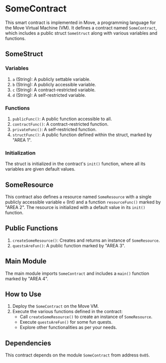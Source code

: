 # SomeContract

This smart contract is implemented in Move, a programming language for the Move Virtual Machine (VM). It defines a contract named `SomeContract`, which includes a public struct `SomeStruct` along with various variables and functions.

## SomeStruct

### Variables

1. `a` (String): A publicly settable variable.
2. `b` (String): A publicly accessible variable.
3. `c` (String): A contract-restricted variable.
4. `d` (String): A self-restricted variable.

### Functions

1. `publicFunc()`: A public function accessible to all.
2. `contractFunc()`: A contract-restricted function.
3. `privateFunc()`: A self-restricted function.
4. `structFunc()`: A public function defined within the struct, marked by "AREA 1".

### Initialization

The struct is initialized in the contract's `init()` function, where all its variables are given default values.

## SomeResource

This contract also defines a resource named `SomeResource` with a single publicly accessible variable `e` (Int) and a function `resourceFunc()` marked by "AREA 2". The resource is initialized with a default value in its `init()` function.

## Public Functions

1. `createSomeResource()`: Creates and returns an instance of `SomeResource`.
2. `questsAreFun()`: A public function marked by "AREA 3".

## Main Module

The main module imports `SomeContract` and includes a `main()` function marked by "AREA 4".

## How to Use

1. Deploy the `SomeContract` on the Move VM.
2. Execute the various functions defined in the contract:
   - Call `createSomeResource()` to create an instance of `SomeResource`.
   - Execute `questsAreFun()` for some fun quests.
   - Explore other functionalities as per your needs.

## Dependencies

This contract depends on the module `SomeContract` from address `0x05`.
